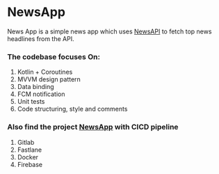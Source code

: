 # NewsApp
News App is a simple news app which uses [NewsAPI](https://newsapi.org/) to fetch top news headlines from the API.
### The codebase focuses On:
1. Kotlin + Coroutines
2. MVVM design pattern
3. Data binding
4. FCM notification
5. Unit tests
6. Code structuring, style and comments

### Also find the project [NewsApp](https://gitlab.com/sandeepk784/NewsApp) with CICD pipeline
1. Gitlab
2. Fastlane
3. Docker
4. Firebase
